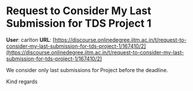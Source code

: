 # Request to Consider My Last Submission for TDS Project 1

**User**: carlton
**URL**: [https://discourse.onlinedegree.iitm.ac.in/t/request-to-consider-my-last-submission-for-tds-project-1/167410/2](https://discourse.onlinedegree.iitm.ac.in/t/request-to-consider-my-last-submission-for-tds-project-1/167410/2)

We consider only last submissions for Project before the deadline.

Kind regards
